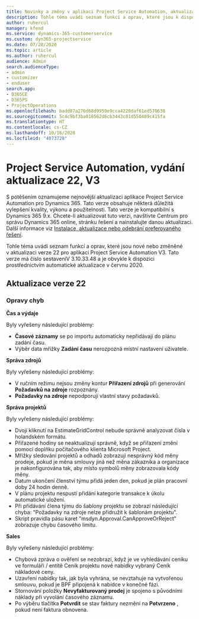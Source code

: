 ```yaml
---
title: Novinky a změny v aplikaci Project Service Automation, aktualizace verze 22, V3
description: Tohle téma uvádí seznam funkcí a oprav, které jsou k dispozici v Project Service Automation, aktualizace verze 22, V3.
author: ruhercul
manager: kfend
ms.service: dynamics-365-customerservice
ms.custom: dyn365-projectservice
ms.date: 07/28/2020
ms.topic: article
ms.author: ruhercul
audience: Admin
search.audienceType:
- admin
- customizer
- enduser
search.app:
- D365CE
- D365PS
- ProjectOperations
ms.openlocfilehash: badd87a276d68d9959e9cca4220daf61ed570638
ms.sourcegitcommit: 5c4c9bf3ba018562d6cb3443c01d550489c415fa
ms.translationtype: HT
ms.contentlocale: cs-CZ
ms.lasthandoff: 10/16/2020
ms.locfileid: "4073728"
---
```

# <a name="project-service-automation-update-release-22-v3"></a>Project Service Automation, vydání aktualizace 22, V3

S potěšením oznamujeme nejnovější aktualizaci aplikace Project Service Automation pro Dynamics 365. Tato verze obsahuje některá důležitá vylepšení kvality, výkonu a použitelnosti. Tato verze je kompatibilní s Dynamics 365 9.x. Chcete-li aktualizovat tuto verzi, navštivte Centrum pro správu Dynamics 365 online, stránku řešení a nainstalujte danou aktualizaci. Další informace viz [Instalace, aktualizace nebo odebrání preferovaného řešení](https://docs.microsoft.com/power-platform/admin/install-remove-preferred-solution).

Tohle téma uvádí seznam funkcí a oprav, které jsou nové nebo změněné v aktualizaci verze 22 pro aplikaci Project Service Automation V3. Tato verze má číslo sestaveníV 3.10.33.48 a je obvykle k dispozici prostřednictvím automatické aktualizace v červnu 2020.

## <a name="update-release-22"></a>Aktualizace verze 22

### <a name="bug-fixes"></a>Opravy chyb



**Čas a výdaje**

Byly vyřešeny následující problémy:

- **Časové záznamy** se po importu automaticky nepřidávají do plánu zadání času.
- Výběr data mřížky **Zadání času** nerozpozná místní nastavení uživatele.

**Správa zdrojů**

Byly vyřešeny následující problémy:

- V ručním režimu nejsou změny kontur **Přiřazení zdrojů** při generování **Požadavků na zdroje** rozpoznány.
- **Požadavky na zdroje** nepodporují vlastní stavy požadavků.

**Správa projektů**

Byly vyřešeny následující problémy:

- Dvojí kliknutí na EstimateGridControl nebude správně analyzovat čísla v holandském formátu.
- Přiřazené hodiny se neaktualizují správně, když se přiřazení změní pomocí doplňku počítačového klienta Microsoft Project.
- Mřížky sledování projektů a odhadů zobrazují nesprávný kód měny prodeje, pokud je měna smlouvy jiná než měna zákazníka a organizace je nakonfigurována tak, aby místo symbolů měny zobrazovala kódy měny.
- Datum ukončení členství týmu přidá jeden den, pokud je plán pracovní doby 24 hodin denně.
- V plánu projektu nespustí přidání kategorie transakce k úkolu automatické uložení.
- Při přidávání člena týmu do šablony projektu se zobrazí následující chyba: "Požadavky na zdroje nelze přidružit k šablonám projektu". 
- Skript pravidla pásu karet "msdyn.Approval.CanApproveOrReject" zobrazuje chybu časového limitu.

**Sales**

Byly vyřešeny následující problémy:

- Chybová zpráva o ověření se nezobrazí, když je ve vyhledávání ceníku ve formuláři / entitě Ceník projektu nové nabídky vybraný Ceník nákladové ceny.
- Uzavření nabídky tak, jak byla vyhrána, se nevztahuje na vytvořenou smlouvu, pokud je BPF připojená k nabídce v konečné fázi.
- Stornování položky **Nevyfakturovaný prodej** je spojeno s původními náklady při vyvolání časového záznamu.
- Po výběru tlačítka **Potvrdit** se stav faktury nezmění na **Potvrzeno** , pokud není faktura obnovena.
